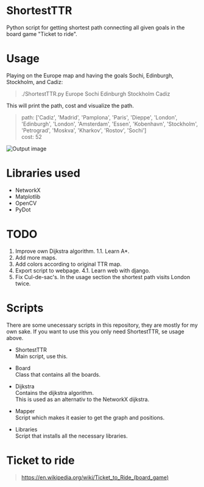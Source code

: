 # ShortestTTR
Python script for getting shortest path connecting all given goals in the board game "Ticket to ride".


# Usage
Playing on the Europe map and having the goals Sochi, Edinburgh, Stockholm, and Cadiz:
>./ShortestTTR.py Europe Sochi Edinburgh Stockholm Cadiz

This will print the path, cost and visualize the path.
> path: ['Cadiz', 'Madrid', 'Pamplona', 'Paris', 'Dieppe', 'London', 'Edinburgh', 'London', 'Amsterdam', 'Essen', 'Kobenhavn', 'Stockholm', 'Petrograd', 'Moskva', 'Kharkov', 'Rostov', 'Sochi']\
>cost: 52

![](https://i.imgur.com/ZBQotv4.gif "Output image")

# Libraries used
* NetworkX
* Matplotlib
* OpenCV
* PyDot

# TODO
1. Improve own Dijkstra algorithm.
    1.1. Learn A*.
2. Add more maps.
3. Add colors according to original TTR map.
4. Export script to webpage.
    4.1. Learn web with django.
5. Fix Cul-de-sac's. In the usage section the shortest path visits London twice.

# Scripts
There are some unecessary scripts in this repository, they are mostly for my own sake.
If you want to use this you only need ShortestTTR, se usage above.

* ShortestTTR\
    Main script, use this.

* Board\
    Class that contains all the boards.

* Dijkstra\
    Contains the dijkstra algorithm.\
    This is used as an alternativ to the NetworkX dijkstra.

* Mapper\
    Script which makes it easier to get the graph and positions.

* Libraries\
    Script that installs all the necessary libraries.


# Ticket to ride
> https://en.wikipedia.org/wiki/Ticket_to_Ride_(board_game)
